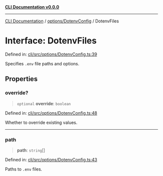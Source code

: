 [**CLI Documentation v0.0.0**](../../../README.md)

***

[CLI Documentation](../../../modules.md) / [options/DotenvConfig](../README.md) / DotenvFiles

# Interface: DotenvFiles

Defined in: [cli/src/options/DotenvConfig.ts:39](https://github.com/stonemjs/cli/blob/f877eea0c25a2644820eb8dfcb0babef674d570d/src/options/DotenvConfig.ts#L39)

Specifies `.env` file paths and options.

## Properties

### override?

> `optional` **override**: `boolean`

Defined in: [cli/src/options/DotenvConfig.ts:48](https://github.com/stonemjs/cli/blob/f877eea0c25a2644820eb8dfcb0babef674d570d/src/options/DotenvConfig.ts#L48)

Whether to override existing values.

***

### path

> **path**: `string`[]

Defined in: [cli/src/options/DotenvConfig.ts:43](https://github.com/stonemjs/cli/blob/f877eea0c25a2644820eb8dfcb0babef674d570d/src/options/DotenvConfig.ts#L43)

Paths to `.env` files.
